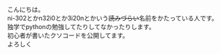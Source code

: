 こんにちは。<br>
ni-302とかn32i0とか3i20nとかいう<s>読みづらい</s>名前をかたっている人です。<br>
独学でpythonの勉強してたりしてなかったりします。<br>
初心者が書いたクソコードを公開してます。<br>
よろしく

<!---
ni-302/ni-302 は ✨ 特別な ✨ リポジトリです。その `README.md` (このファイル) が GitHub プロファイルに表示されるからです。
プレビュー リンクをクリックして、変更内容を確認できます。
--->
